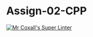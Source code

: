 # Assign-02-CPP
[![Mr Coxall's Super Linter](https://github.com/ICS3U-C-Programming-SantiagoH/Assign-02-CPP/workflows/Mr%20Coxall's%20Super%20Linter/badge.svg)](https://github.com/ICS3U-C-Programming-SantiagoH/Assign-02-CPP/actions/)

